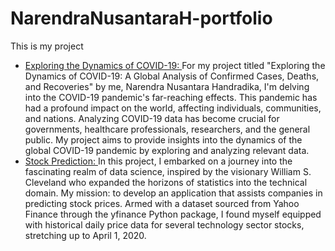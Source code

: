 # NarendraNusantaraH-portfolio
This is my project
- [Exploring the Dynamics of COVID-19: ](https://github.com/narendranush/nara-portfolio/blob/main/exploring-covid19-dataset/Exploring_The_Dynamics_of_COVID_19.ipynb) For my project titled "Exploring the Dynamics of COVID-19: A Global Analysis of Confirmed Cases, Deaths, and Recoveries" by me, Narendra Nusantara Handradika, I'm delving into the COVID-19 pandemic's far-reaching effects. This pandemic has had a profound impact on the world, affecting individuals, communities, and nations. Analyzing COVID-19 data has become crucial for governments, healthcare professionals, researchers, and the general public. My project aims to provide insights into the dynamics of the global COVID-19 pandemic by exploring and analyzing relevant data.
- [Stock Prediction: ](https://github.com/narendranush/nara-portfolio/blob/main/stock-prediction/2502018064_No1.ipynb) In this project, I embarked on a journey into the fascinating realm of data science, inspired by the visionary William S. Cleveland who expanded the horizons of statistics into the technical domain. My mission: to develop an application that assists companies in predicting stock prices. Armed with a dataset sourced from Yahoo Finance through the yfinance Python package, I found myself equipped with historical daily price data for several technology sector stocks, stretching up to April 1, 2020.